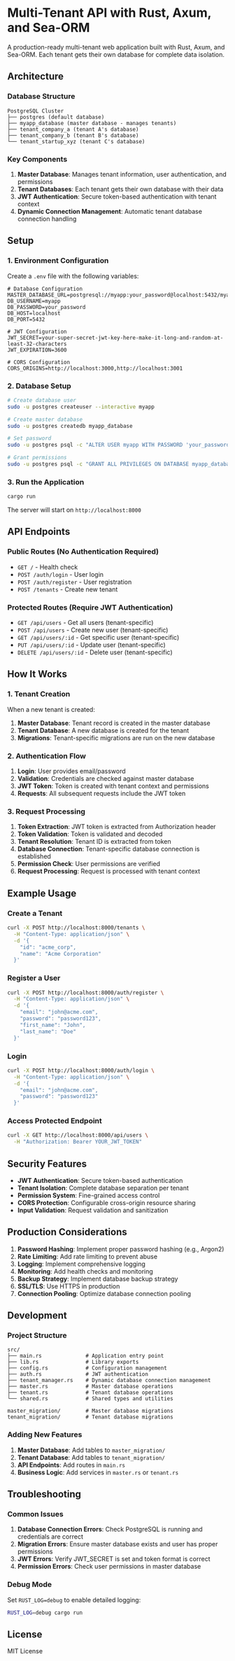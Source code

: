 # Multi-Tenant API with Rust, Axum, and Sea-ORM

A production-ready multi-tenant web application built with Rust, Axum, and Sea-ORM. Each tenant gets their own database for complete data isolation.

## Architecture

### Database Structure
```
PostgreSQL Cluster
├── postgres (default database)
├── myapp_database (master database - manages tenants)
├── tenant_company_a (tenant A's database)
├── tenant_company_b (tenant B's database)
└── tenant_startup_xyz (tenant C's database)
```

### Key Components

1. **Master Database**: Manages tenant information, user authentication, and permissions
2. **Tenant Databases**: Each tenant gets their own database with their data
3. **JWT Authentication**: Secure token-based authentication with tenant context
4. **Dynamic Connection Management**: Automatic tenant database connection handling

## Setup

### 1. Environment Configuration

Create a `.env` file with the following variables:

```env
# Database Configuration
MASTER_DATABASE_URL=postgresql://myapp:your_password@localhost:5432/myapp_database
DB_USERNAME=myapp
DB_PASSWORD=your_password
DB_HOST=localhost
DB_PORT=5432

# JWT Configuration
JWT_SECRET=your-super-secret-jwt-key-here-make-it-long-and-random-at-least-32-characters
JWT_EXPIRATION=3600

# CORS Configuration
CORS_ORIGINS=http://localhost:3000,http://localhost:3001
```

### 2. Database Setup

```bash
# Create database user
sudo -u postgres createuser --interactive myapp

# Create master database
sudo -u postgres createdb myapp_database

# Set password
sudo -u postgres psql -c "ALTER USER myapp WITH PASSWORD 'your_password';"

# Grant permissions
sudo -u postgres psql -c "GRANT ALL PRIVILEGES ON DATABASE myapp_database TO myapp;"
```

### 3. Run the Application

```bash
cargo run
```

The server will start on `http://localhost:8000`

## API Endpoints

### Public Routes (No Authentication Required)

- `GET /` - Health check
- `POST /auth/login` - User login
- `POST /auth/register` - User registration
- `POST /tenants` - Create new tenant

### Protected Routes (Require JWT Authentication)

- `GET /api/users` - Get all users (tenant-specific)
- `POST /api/users` - Create new user (tenant-specific)
- `GET /api/users/:id` - Get specific user (tenant-specific)
- `PUT /api/users/:id` - Update user (tenant-specific)
- `DELETE /api/users/:id` - Delete user (tenant-specific)

## How It Works

### 1. Tenant Creation

When a new tenant is created:

1. **Master Database**: Tenant record is created in the master database
2. **Tenant Database**: A new database is created for the tenant
3. **Migrations**: Tenant-specific migrations are run on the new database

### 2. Authentication Flow

1. **Login**: User provides email/password
2. **Validation**: Credentials are checked against master database
3. **JWT Token**: Token is created with tenant context and permissions
4. **Requests**: All subsequent requests include the JWT token

### 3. Request Processing

1. **Token Extraction**: JWT token is extracted from Authorization header
2. **Token Validation**: Token is validated and decoded
3. **Tenant Resolution**: Tenant ID is extracted from token
4. **Database Connection**: Tenant-specific database connection is established
5. **Permission Check**: User permissions are verified
6. **Request Processing**: Request is processed with tenant context

## Example Usage

### Create a Tenant

```bash
curl -X POST http://localhost:8000/tenants \
  -H "Content-Type: application/json" \
  -d '{
    "id": "acme_corp",
    "name": "Acme Corporation"
  }'
```

### Register a User

```bash
curl -X POST http://localhost:8000/auth/register \
  -H "Content-Type: application/json" \
  -d '{
    "email": "john@acme.com",
    "password": "password123",
    "first_name": "John",
    "last_name": "Doe"
  }'
```

### Login

```bash
curl -X POST http://localhost:8000/auth/login \
  -H "Content-Type: application/json" \
  -d '{
    "email": "john@acme.com",
    "password": "password123"
  }'
```

### Access Protected Endpoint

```bash
curl -X GET http://localhost:8000/api/users \
  -H "Authorization: Bearer YOUR_JWT_TOKEN"
```

## Security Features

- **JWT Authentication**: Secure token-based authentication
- **Tenant Isolation**: Complete database separation per tenant
- **Permission System**: Fine-grained access control
- **CORS Protection**: Configurable cross-origin resource sharing
- **Input Validation**: Request validation and sanitization

## Production Considerations

1. **Password Hashing**: Implement proper password hashing (e.g., Argon2)
2. **Rate Limiting**: Add rate limiting to prevent abuse
3. **Logging**: Implement comprehensive logging
4. **Monitoring**: Add health checks and monitoring
5. **Backup Strategy**: Implement database backup strategy
6. **SSL/TLS**: Use HTTPS in production
7. **Connection Pooling**: Optimize database connection pooling

## Development

### Project Structure

```
src/
├── main.rs              # Application entry point
├── lib.rs               # Library exports
├── config.rs            # Configuration management
├── auth.rs              # JWT authentication
├── tenant_manager.rs    # Dynamic database connection management
├── master.rs            # Master database operations
├── tenant.rs            # Tenant database operations
└── shared.rs            # Shared types and utilities

master_migration/        # Master database migrations
tenant_migration/        # Tenant database migrations
```

### Adding New Features

1. **Master Database**: Add tables to `master_migration/`
2. **Tenant Database**: Add tables to `tenant_migration/`
3. **API Endpoints**: Add routes in `main.rs`
4. **Business Logic**: Add services in `master.rs` or `tenant.rs`

## Troubleshooting

### Common Issues

1. **Database Connection Errors**: Check PostgreSQL is running and credentials are correct
2. **Migration Errors**: Ensure master database exists and user has proper permissions
3. **JWT Errors**: Verify JWT_SECRET is set and token format is correct
4. **Permission Errors**: Check user permissions in master database

### Debug Mode

Set `RUST_LOG=debug` to enable detailed logging:

```bash
RUST_LOG=debug cargo run
```

## License

MIT License 